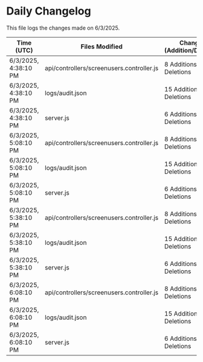 # Daily Changelog

This file logs the changes made on 6/3/2025.

| Time (UTC)             | Files Modified                    | Changes (Addition/Deletion) |
|------------------------|-----------------------------------|-----------------------------|
| 6/3/2025, 4:38:10 PM | api/controllers/screenusers.controller.js | 8 Additions & 8 Deletions |
| 6/3/2025, 4:38:10 PM | logs/audit.json | 15 Additions & 15 Deletions |
| 6/3/2025, 4:38:10 PM | server.js | 6 Additions & 0 Deletions |
| 6/3/2025, 5:08:10 PM | api/controllers/screenusers.controller.js | 8 Additions & 8 Deletions|
| 6/3/2025, 5:08:10 PM | logs/audit.json | 15 Additions & 15 Deletions|
| 6/3/2025, 5:08:10 PM | server.js | 6 Additions & 0 Deletions|
| 6/3/2025, 5:38:10 PM | api/controllers/screenusers.controller.js | 8 Additions & 8 Deletions|
| 6/3/2025, 5:38:10 PM | logs/audit.json | 15 Additions & 15 Deletions|
| 6/3/2025, 5:38:10 PM | server.js | 6 Additions & 0 Deletions|
| 6/3/2025, 6:08:10 PM | api/controllers/screenusers.controller.js | 8 Additions & 8 Deletions|
| 6/3/2025, 6:08:10 PM | logs/audit.json | 15 Additions & 15 Deletions|
| 6/3/2025, 6:08:10 PM | server.js | 6 Additions & 0 Deletions|
